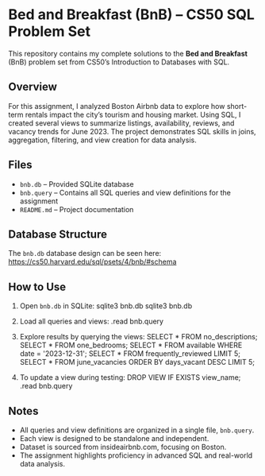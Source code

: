 # Bed and Breakfast (BnB) – CS50 SQL Problem Set

This repository contains my complete solutions to the **Bed and Breakfast** (BnB) problem set from CS50’s Introduction to Databases with SQL.

## Overview

For this assignment, I analyzed Boston Airbnb data to explore how short-term rentals impact the city’s tourism and housing market. Using SQL, I created several views to summarize listings, availability, reviews, and vacancy trends for June 2023. The project demonstrates SQL skills in joins, aggregation, filtering, and view creation for data analysis.

## Files

- `bnb.db` – Provided SQLite database
- `bnb.query` – Contains all SQL queries and view definitions for the assignment
- `README.md` – Project documentation

## Database Structure

The `bnb.db` database design can be seen here: https://cs50.harvard.edu/sql/psets/4/bnb/#schema

## How to Use

1. Open `bnb.db` in SQLite:
sqlite3 bnb.db
sqlite3 bnb.db

2. Load all queries and views:
.read bnb.query

3. Explore results by querying the views:
SELECT * FROM no_descriptions;
SELECT * FROM one_bedrooms;
SELECT * FROM available WHERE date = '2023-12-31';
SELECT * FROM frequently_reviewed LIMIT 5;
SELECT * FROM june_vacancies ORDER BY days_vacant DESC LIMIT 5;

4. To update a view during testing:
DROP VIEW IF EXISTS view_name;
.read bnb.query

## Notes

- All queries and view definitions are organized in a single file, `bnb.query`.
- Each view is designed to be standalone and independent.
- Dataset is sourced from insideairbnb.com, focusing on Boston.
- The assignment highlights proficiency in advanced SQL and real-world data analysis.


